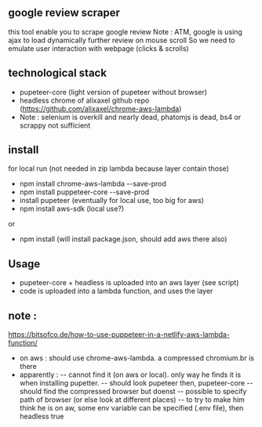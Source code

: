 ## google review scraper

this tool enable you to scrape google review
Note : ATM, google is using ajax to load dynamically further review on mouse scroll
So we need to emulate user interaction with webpage (clicks & scrolls)

## technological stack

- pupeteer-core (light version of pupeteer without browser)
- headless chrome of alixaxel github repo (https://github.com/alixaxel/chrome-aws-lambda)
- Note : selenium is overkill and nearly dead, phatomjs is dead, bs4 or scrappy not sufficient

## install
for local run (not needed in zip lambda because layer contain those)
- npm install chrome-aws-lambda --save-prod
- npm install puppeteer-core --save-prod
- install pupeteer (eventually for local use, too big for aws)
- npm install aws-sdk (local use?)

or 
- npm install (will install package.json, should add aws there also)

## Usage 

- pupeteer-core + headless is uploaded into an aws layer (see script)
- code is uploaded into a lambda function, and uses the layer

## note : 
https://bitsofco.de/how-to-use-puppeteer-in-a-netlify-aws-lambda-function/
- on aws : should use chrome-aws-lambda. a compressed chromium.br is there
- apparently : 
-- cannot find it (on aws or local). only way he finds it is when installing pupetter.
-- should look pupeteer then, pupeteer-core
-- should find the compressed browser but doenst
-- possible to specify path of browser (or else look at different places)
-- to try to make him think he is on aw, some env variable can be specified (.env file), then headless true




